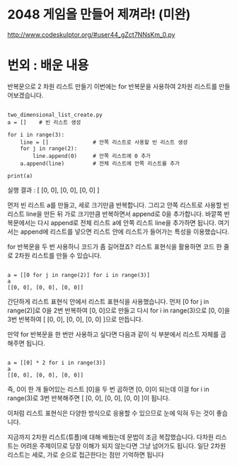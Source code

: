 # 2048 게임을 만들어 제껴라! (미완)
<http://www.codeskulptor.org/#user44_gZct7NNsKm_0.py>

# 번외 : 배운 내용
반복문으로 2 차원 리스트 만들기
이번에는 for 반복문을 사용하여 2차원 리스트를 만들어보겠습니다.

<pre><code>
two_dimensional_list_create.py
a = []    # 빈 리스트 생성

for i in range(3):
    line = []              # 안쪽 리스트로 사용할 빈 리스트 생성
    for j in range(2):
        line.append(0)     # 안쪽 리스트에 0 추가
    a.append(line)         # 전체 리스트에 안쪽 리스트를 추가

print(a)
</code></pre>

실행 결과 : [ [0, 0], [0, 0], [0, 0] ]

먼저 빈 리스트 a를 만들고, 세로 크기만큼 반복합니다. 그리고 안쪽 리스트로 사용할 빈 리스트 line을 만든 뒤 가로 크기만큼 반복하면서 append로 0을 추가합니다. 바깥쪽 반복문에서는 다시 append로 전체 리스트 a에 안쪽 리스트 line을 추가하면 됩니다. 여기서는 append에 리스트를 넣으면 리스트 안에 리스트가 들어가는 특성을 이용했습니다.

for 반복문을 두 번 사용하니 코드가 좀 길어졌죠? 리스트 표현식을 활용하면 코드 한 줄로 2차원 리스트를 만들 수 있습니다.
<pre><code>
a = [[0 for j in range(2)] for i in range(3)]
a
[[0, 0], [0, 0], [0, 0]]
</code></pre>

간단하게 리스트 표현식 안에서 리스트 표현식을 사용했습니다. 먼저 [0 for j in range(2)]로 0을 2번 반복하여 [0, 0]으로 만들고 다시 for i in range(3)으로 [0, 0]을 3번 반복하여 [ [0, 0], [0, 0], [0, 0] ]으로 만듭니다.

만약 for 반복문을 한 번만 사용하고 싶다면 다음과 같이 식 부분에서 리스트 자체를 곱해주면 됩니다.
<pre><code>
a = [[0] * 2 for i in range(3)]
a
[[0, 0], [0, 0], [0, 0]]
</code></pre>

즉, 0이 한 개 들어있는 리스트 [0]을 두 번 곱하면 [0, 0]이 되는데 이걸 for i in range(3)로 3번 반복해주면 [ [0, 0], [0, 0], [0, 0] ]이 됩니다.

이처럼 리스트 표현식은 다양한 방식으로 응용할 수 있으므로 눈에 익혀 두는 것이 좋습니다.

지금까지 2차원 리스트(튜플)에 대해 배웠는데 문법이 조금 복잡했습니다. 다차원 리스트는 어려운 주제이므로 당장 이해가 되지 않는다면 그냥 넘어가도 됩니다. 일단 2차원 리스트는 세로, 가로 순으로 접근한다는 점만 기억하면 됩니다
